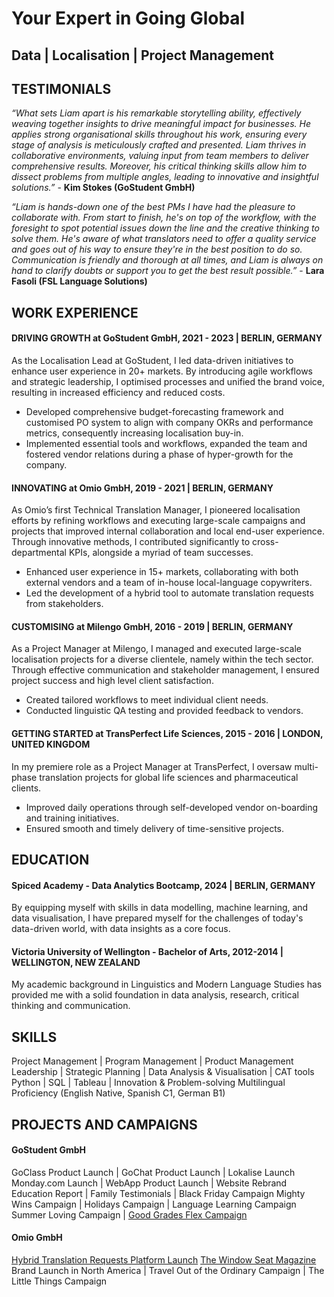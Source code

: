 # Your Expert in Going Global
## Data | Localisation | Project Management

## TESTIMONIALS

_“What sets Liam apart is his remarkable storytelling ability, effectively weaving together insights to drive meaningful impact for businesses. He applies strong organisational skills throughout his work, ensuring every stage of analysis is meticulously crafted and presented. Liam thrives in collaborative environments, valuing input from team members to deliver comprehensive results. Moreover, his critical thinking skills allow him to dissect problems from multiple angles, leading to innovative and insightful solutions.”_ - **Kim Stokes (GoStudent GmbH)**

_“Liam is hands-down one of the best PMs I have had the pleasure to collaborate with. From start to finish, he's on top of the workflow, with the foresight to spot potential issues down the line and the creative thinking to solve them. He's aware of what translators need to offer a quality service and goes out of his way to ensure they're in the best position to do so. Communication is friendly and thorough at all times, and Liam is always on hand to clarify doubts or support you to get the best result possible.”_ - **Lara Fasoli (FSL Language Solutions)**

## WORK EXPERIENCE
#### DRIVING GROWTH at GoStudent GmbH, 2021  -  2023 | BERLIN, GERMANY
As the Localisation Lead at GoStudent, I led data-driven initiatives to enhance user experience in 20+ markets. By introducing agile workflows and strategic leadership, I optimised processes and unified the brand voice, resulting in increased efficiency and reduced costs.
- Developed comprehensive budget-forecasting framework and customised PO system to align with company OKRs and performance metrics, consequently increasing localisation buy-in.
- Implemented essential tools and workflows, expanded the team and fostered vendor relations during a phase of hyper-growth for the company.

#### INNOVATING at Omio GmbH, 2019  -  2021 | BERLIN, GERMANY
As Omio’s first Technical Translation Manager, I pioneered localisation efforts by refining workflows and executing large-scale campaigns and projects that improved internal collaboration and local end-user experience. Through innovative methods, I contributed significantly to cross-departmental KPIs, alongside a myriad of team successes.
- Enhanced user experience in 15+ markets, collaborating with both external vendors and a team of in-house local-language copywriters.
- Led the development of a hybrid tool to automate translation requests from stakeholders.

#### CUSTOMISING at Milengo GmbH, 2016  -  2019 | BERLIN, GERMANY
As a Project Manager at Milengo, I managed and executed large-scale localisation projects for a diverse clientele, namely within the tech sector. Through effective communication and stakeholder management, I ensured project success and high level client satisfaction.
- Created tailored workflows to meet individual client needs.
- Conducted linguistic QA testing and provided feedback to vendors.

#### GETTING STARTED at TransPerfect Life Sciences, 2015  -  2016 | LONDON, UNITED KINGDOM
In my premiere role as a Project Manager at TransPerfect, I oversaw multi-phase translation projects for global life sciences and pharmaceutical clients.
- Improved daily operations through self-developed vendor on-boarding and training initiatives.
- Ensured smooth and timely delivery of time-sensitive projects.

## EDUCATION
#### Spiced Academy - Data Analytics Bootcamp, 2024 | BERLIN, GERMANY
By equipping myself with skills in data modelling, machine learning, and data visualisation, I have prepared myself for the challenges of today's data-driven world, with data insights as a core focus.

#### Victoria University of Wellington - Bachelor of Arts, 2012-2014 | WELLINGTON, NEW ZEALAND
My academic background in Linguistics and Modern Language Studies has provided me with a solid foundation in data analysis, research, critical thinking and communication.

## SKILLS
Project Management | Program Management | Product Management
Leadership | Strategic Planning | Data Analysis & Visualisation | CAT tools
Python | SQL | Tableau | Innovation & Problem-solving
Multilingual Proficiency (English Native, Spanish C1, German B1)

## PROJECTS AND CAMPAIGNS 
#### GoStudent GmbH
GoClass Product Launch | GoChat Product Launch | Lokalise Launch
Monday.com Launch | WebApp Product Launch | Website Rebrand
Education Report | Family Testimonials | Black Friday Campaign
Mighty Wins Campaign | Holidays Campaign | Language Learning Campaign
Summer Loving Campaign | [Good Grades Flex Campaign](https://liam-clowes.github.io/ggf/)


#### Omio GmbH
[Hybrid Translation Requests Platform Launch](https://liam-clowes.github.io/wc/)
[The Window Seat Magazine](https://www.omio.com/window-seat/)
Brand Launch in North America | Travel Out of the Ordinary Campaign | The Little Things Campaign


